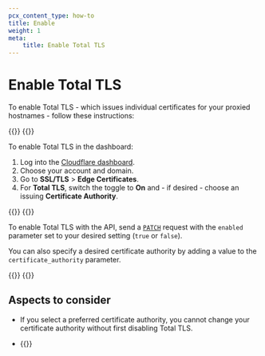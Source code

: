 ```yaml
---
pcx_content_type: how-to
title: Enable
weight: 1
meta:
    title: Enable Total TLS
---
```


# Enable Total TLS

To enable Total TLS - which issues individual certificates for your proxied hostnames - follow these instructions:

{{<tabs labels="Dashboard | API">}}
{{<tab label="dashboard" no-code="true">}}

To enable Total TLS in the dashboard:
 
1. Log into the [Cloudflare dashboard](https://dash.cloudflare.com).
2. Choose your account and domain.
3. Go to **SSL/TLS** > **Edge Certificates**.
4. For **Total TLS**, switch the toggle to **On** and - if desired - choose an issuing **Certificate Authority**.
 
{{</tab>}}
{{<tab label="api" no-code="true">}}
 
To enable Total TLS with the API, send a [`PATCH`](/api/operations/total-tls-enable-or-disable-total-tls) request with the `enabled` parameter set to your desired setting (`true` or `false`).

You can also specify a desired certificate authority by adding a value to the `certificate_authority` parameter.
 
{{</tab>}}
{{</tabs>}}

## Aspects to consider

* If you select a preferred certificate authority, you cannot change your certificate authority without first disabling Total TLS.

* {{<render file="_total-tls-character-limitation.md">}}